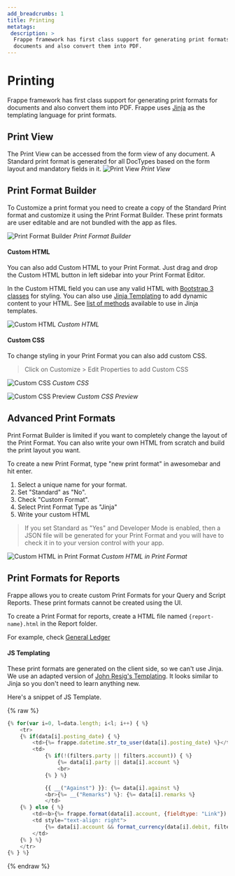 ```yaml
---
add_breadcrumbs: 1
title: Printing
metatags:
 description: >
  Frappe framework has first class support for generating print formats for
  documents and also convert them into PDF.
---
```


# Printing

Frappe framework has first class support for generating print formats for
documents and also convert them into PDF. Frappe uses
[Jinja](http://jinja.pocoo.org/docs/2.10/) as the templating language for print
formats.

## Print View

The Print View can be accessed from the form view of any document. A Standard
print format is generated for all DocTypes based on the form layout and
mandatory fields in it.
![Print View](/docs/assets/img/print-view.png)
*Print View*

## Print Format Builder

To Customize a print format you need to create a copy of the Standard Print
format and customize it using the Print Format Builder. These print formats are
user editable and are not bundled with the app as files.

![Print Format Builder](/docs/assets/img/desk/print-format-custom.gif)
*Print Format Builder*


#### Custom HTML

You can also add Custom HTML to your Print Format. Just drag and drop the Custom
HTML button in left sidebar into your Print Format Editor.

In the Custom HTML field you can use any valid HTML with [Bootstrap 3
classes](https://getbootstrap.com/docs/3.3/css/) for styling. You can also use
[Jinja Templating](http://jinja.pocoo.org/docs/2.10/) to add dynamic content to
your HTML. See [list of methods](/docs/user/en/api/jinja) available to use in Jinja templates.

![Custom HTML](/docs/assets/img/desk/print-format-custom-html.png)
*Custom HTML*

#### Custom CSS

To change styling in your Print Format you can also add custom CSS.

> Click on Customize > Edit Properties to add Custom CSS

![Custom CSS](/docs/assets/img/desk/print-format-custom-css.png)
*Custom CSS*

![Custom CSS Preview](/docs/assets/img/desk/print-format-custom-css-preview.png)
*Custom CSS Preview*

## Advanced Print Formats

Print Format Builder is limited if you want to completely change the layout of
the Print Format. You can also write your own HTML from scratch and build the
print layout you want.

To create a new Print Format, type "new print format" in awesomebar and hit enter.

1. Select a unique name for your format.
1. Set "Standard" as "No".
1. Check "Custom Format".
1. Select Print Format Type as "Jinja"
1. Write your custom HTML

> If you set Standard as "Yes" and Developer Mode is enabled, then a JSON file
> will be generated for your Print Format and you will have to check it in to
> your version control with your app.

![Custom HTML in Print Format](/docs/assets/img/desk/advanced-print-format.png)
*Custom HTML in Print Format*

## Print Formats for Reports

Frappe allows you to create custom Print Formats for your Query and Script
Reports. These print formats cannot be created using the UI.

To create a Print Format for reports, create a HTML file named
`{report-name}.html` in the Report folder.

For example, check [General Ledger](https://github.com/frappe/erpnext/tree/develop/erpnext/accounts/report/general_ledger)

#### JS Templating

These print formats are generated on the client side, so we can't use Jinja. We
use an adapted version of [John Resig's
Templating](https://johnresig.com/blog/javascript-micro-templating/). It looks
similar to Jinja so you don't need to learn anything new.

Here's a snippet of JS Template.

{% raw %}
```js
{% for(var i=0, l=data.length; i<l; i++) { %}
	<tr>
	{% if(data[i].posting_date) { %}
		<td>{%= frappe.datetime.str_to_user(data[i].posting_date) %}</td>
		<td>
			{% if(!(filters.party || filters.account)) { %}
				{%= data[i].party || data[i].account %}
				<br>
			{% } %}

			{{ __("Against") }}: {%= data[i].against %}
			<br>{%= __("Remarks") %}: {%= data[i].remarks %}
			</td>
	{% } else { %}
		<td><b>{%= frappe.format(data[i].account, {fieldtype: "Link"}) || "&nbsp;" %}</b></td>
		<td style="text-align: right">
			{%= data[i].account && format_currency(data[i].debit, filters.presentation_currency) %}
		</td>
	{% } %}
	</tr>
{% } %}
```
{% endraw %}
